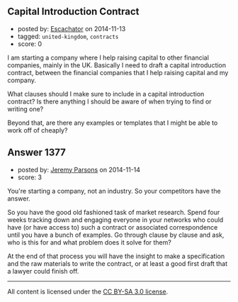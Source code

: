 ## Capital Introduction Contract

- posted by: [Escachator](https://stackexchange.com/users/4975550/escachator) on 2014-11-13
- tagged: `united-kingdom`, `contracts`
- score: 0

<p>I am starting a company where I help raising capital to other financial companies, mainly in the UK. Basically I need to draft a capital introduction contract, between the financial companies that I help raising capital and my company.</p>

<p>What clauses should I make sure to include in a capital introduction contract? Is there anything I should be aware of when trying to find or writing one?</p>

<p>Beyond that, are there any examples or templates that I might be able to work off of cheaply?</p>



## Answer 1377

- posted by: [Jeremy Parsons](https://stackexchange.com/users/497810/jeremy-parsons) on 2014-11-14
- score: 3

<p>You're starting a company, not an industry. So your competitors have the answer.</p>

<p>So you have the good old fashioned task of market research. Spend four weeks tracking down and engaging everyone in your networks who could have (or have access to) such a contract or associated correspondence until you have a bunch of examples. Go through clause by clause and ask, who is this for and what problem does it solve for them? </p>

<p>At the end of that process you will have the insight to make a specification and the raw materials to write the contract, or at least a good first draft that a lawyer could finish off.</p>




---

All content is licensed under the [CC BY-SA 3.0 license](https://creativecommons.org/licenses/by-sa/3.0/).
